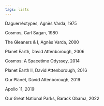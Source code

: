 ```yaml
---
tags: lists
---
```


Daguerréotypes, Agnès Varda, 1975 

Cosmos, Carl Sagan, 1980

The Gleaners & I, Agnès Varda, 2000

Planet Earth, David Attenborough, 2006 

Cosmos: A Spacetime Odyssey, 2014 

Planet Earth II, David Attenborough, 2016

Our Planet, David Attenborough, 2019 

Apollo 11, 2019 

Our Great National Parks, Barack Obama, 2022 

